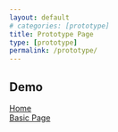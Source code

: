 ```yaml
---
layout: default
# categories: [prototype]
title: Prototype Page
type: [prototype]
permalink: /prototype/
---
```

<div class="grid-container" markdown="1">

## Demo
<a href="/prototype/home">Home</a>
<br>
<a href="/prototype/basic">Basic Page</a>

</div>